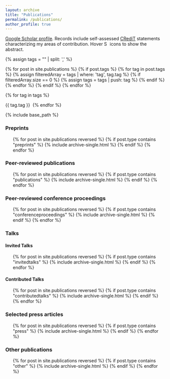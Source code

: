 ```yaml
---
layout: archive
title: "Publications"
permalink: /publications/
author_profile: true
---
```


<u><a href="https://scholar.google.com/citations?user=oyl_rgUAAAAJ">Google Scholar profile</a></u>.
Records include self-assessed <a href="https://credit.niso.org/">CRediT</a> statements characterizing my areas of contribution. Hover <img src="{{ base_path }}/images/question.svg" style="display:inline; height:1em" title="Show abstract" /> icons to show the abstract.

{% assign tags = "" | split: ',' %}

{% for post in site.publications %}
  {% if post.tags %}
    {% for tag in post.tags %}
      {% assign filteredArray = tags | where: 'tag', tag.tag %}
      {% if filteredArray.size == 0 %}
        {% assign tags = tags | push: tag %}
      {% endif %}
    {% endfor %}
  {% endif %}
{% endfor %}

<script src="https://cdnjs.cloudflare.com/ajax/libs/jquery/3.7.1/jquery.min.js" type="text/javascript"></script>
<script type="text/javascript">
$(document).ready(function () {
  var tag_state = {};

  {% for tag in tags %}
    tag_state["{{ tag.id }}"] = {
      color: "{{ tag.color }}",
      text_color: "{{ tag.text_color }}",
      selected: false
    };
  {% endfor %}

  function restore_tag_color(tag_id) {
    $("." + tag_id).css('background-color', tag_state[tag_id].color);
    $("." + tag_id).css('color', tag_state[tag_id].text_color);
  }

  function grayout_tag(tag_id) {
    $("." + tag_id).css('background-color', 'rgb(164, 164, 164)');
    $("." + tag_id).css('color', 'white');
  }

  function select_tag(tag_id) {
    tag_state[tag_id].selected = true;
    target = "ul li.publication:not(:has(div span." + tag_id + "))";
    $(target).hide();
  }

  function deselect_tag(tag_id) {
    tag_state[tag_id].selected = false;
    target = "ul li.publication:not(:has(div span." + tag_id + "))";
    $(target).show();
  }


  {% for tag in tags %}
    $(".{{ tag.id }}").click(function () {
      tag_id = "{{ tag.id }}";
      target = "ul li.publication:not(:has(div span.{{ tag.id }}))";

      tag_state[tag_id].selected = !tag_state[tag_id].selected;

      console.log(tag_id); 
      console.log(tag_state[tag_id].selected); 
      console.log($(".{{ tag.id }}").css('background-color')); 

      if (tag_state[tag_id].selected == true) {
        for (tag in tag_state) {
          if (tag_state[tag].selected == true) {
            deselect_tag(tag);
          }
        }
        select_tag(tag_id);
      } else {
        deselect_tag(tag_id);
      }

      n_selected = 0;
      for (tag in tag_state) {
        if (tag_state[tag].selected == true) {
          n_selected++;
        }
      }
      
      for (tag in tag_state) {
        if (n_selected == 0 || tag_state[tag].selected == true) {
          restore_tag_color(tag);
        }
        else {
          grayout_tag(tag);
        }
      }
      
    });
    
  {% endfor %}
});
</script>

{% for tag in tags %}
<div style="white-space:nowrap; display: inline-block;">
  <span id="toggle-{{ tag.id }}" class="publication_tag {{ tag.id }}" style="background-color: {{ tag.color }}; color: {{ tag.text_color }}; margin-right: 4px;">{{ tag.tag }}</span>
</div>
{% endfor %}

{% include base_path %}

<h3>Preprints</h3>

<ul>
{% for post in site.publications reversed %}
  {% if post.type contains "preprints" %}
    {% include archive-single.html %}
  {% endif %}
{% endfor %}
</ul>

<h3>Peer-reviewed publications</h3>

<ul>
{% for post in site.publications reversed %}
  {% if post.type contains "publications" %}
    {% include archive-single.html %}
  {% endif %}
{% endfor %}
</ul>

<h3>Peer-reviewed conference proceedings</h3>

<ul>
{% for post in site.publications reversed %}
{% if post.type contains "conferenceproceedings" %}
  {% include archive-single.html %}
{% endif %}
{% endfor %}
</ul>

<h3>Talks</h3>

<h4>Invited Talks</h4>
<ul>
{% for post in site.publications reversed %}
  {% if post.type contains "invitedtalks" %}
    {% include archive-single.html %}
  {% endif %}
{% endfor %}
</ul>

<h4>Contributed Talks</h4>
<ul>
{% for post in site.publications reversed %}
  {% if post.type contains "contributedtalks" %}
    {% include archive-single.html %}
  {% endif %}
{% endfor %}
</ul>

<h3>Selected press articles</h3>

<ul>
{% for post in site.publications reversed %}
  {% if post.type contains "press" %}
    {% include archive-single.html %}
  {% endif %}
{% endfor %}
</ul>

<h3>Other publications</h3>

<ul>
{% for post in site.publications reversed %}
  {% if post.type contains "other" %}
    {% include archive-single.html %}
  {% endif %}
{% endfor %}
</ul>
